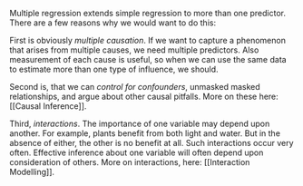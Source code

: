 Multiple regression extends simple regression to more than one predictor. There are a few reasons why we would want to do this: 

First is obviously *multiple causation*. If we want to capture a phenomenon that arises from multiple causes, we need multiple predictors. Also measurement of each cause is useful, so when we can use the same data to estimate more than one type of influence, we should. 

Second is, that we can *control for confounders*, unmasked masked relationships, and argue about other causal pitfalls. More on these here: [[Causal Inference]]. 

Third, *interactions*. The importance of one variable may depend upon another. For example, plants benefit from both light and water. But in the absence of either, the other is no benefit at all. Such interactions occur very often. Effective inference about one variable will often depend upon consideration of others. More on interactions, here: [[Interaction Modelling]]. 

